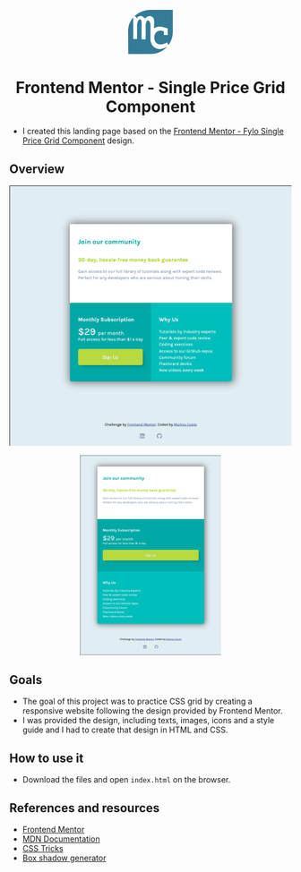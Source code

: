 <p align="center"><img src="./images/mylogo.svg" alt="logo" title="logo" width="80"></p>
<h1 align="center">Frontend Mentor - Single Price Grid Component</h1>

- I created this landing page based on the [Frontend Mentor - Fylo Single Price Grid Component](https://www.frontendmentor.io/challenges/single-price-grid-component-5ce41129d0ff452fec5abbbc) design.

## Overview
<p align="center"><img src="./images/desktop-layout.png" alt="desktop version" title="desktop version"></p>

<p align="center"><img src="./images/mobile-layout.png" alt="mobile version" title="mobile version" width="50%"></p>

## Goals

- The goal of this project was to practice CSS grid by creating a responsive website following the design provided by Frontend Mentor.
- I was provided the design, including texts, images, icons and a style guide and I had to create that design in HTML and CSS. 

## How to use it

- Download the files and open `index.html` on the browser.

## References and resources

* [Frontend Mentor](https://www.frontendmentor.io/challenges/single-price-grid-component-5ce41129d0ff452fec5abbbc)
* [MDN Documentation](https://developer.mozilla.org/en-US/)
* [CSS Tricks](https://css-tricks.com/snippets/css/complete-guide-grid/)
* [Box shadow generator](https://www.cssmatic.com/box-shadow)